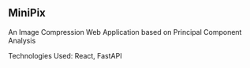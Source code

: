 ## MiniPix

An Image Compression Web Application based on Principal Component Analysis

Technologies Used: React, FastAPI